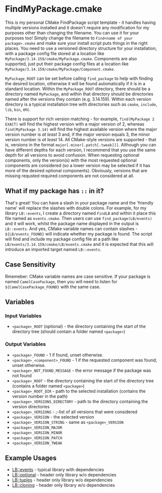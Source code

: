FindMyPackage.cmake
===================

This is my personal CMake FindPackage script template - it handles having multiple versions installed and it doesn't require any modification for my purposes other than changing the filename.
You can use it for your purposes too!
Simply change the filename to `Find<name of your package>.cmake` and make sure your install script puts things in the right places.
You need to use a versioned directory structure for your installation, with a package config file stored at a location like `MyPackage/3.14.159/cmake/MyPackage.cmake`.
Components are also supported, just put their package config files at a location like `MyPackage/3.14.159/cmake/MyPackage/Component.cmake`.

`MyPackage_ROOT` can be set before calling `find_package` to help with finding the desired location, otherwise it will be found automatically if it is in a standard location.
Within the `MyPackage_ROOT` directory, there should be a directory named `MyPackage`, and within that directory should be directories named after the versions they contain (e.g. 3.14.159).
Within each version directory is a typical installation tree with directories such as `cmake`, `include`, `lib`, `bin`, etc.

There is support for rich version matching - for example, `find(MyPackage 2 EXACT)` will find the highest version with a major version of 2, whereas `find(MyPackage 3.14)` will find the highest available version where the major version number is _at least_ 3 and, if the major version equals 3, the minor version number is _at least_ 14.
All CMake-style versions are supported - that is, versions in the format `major[.minor[.patch[.tweak]]]`.
Although you can have different depths for each version, I recommend that you use the same depth for all versions to avoid confusion.
When requesting optional components, only the version(s) with the most requested optional components are considered (so a lower version may be selected if it has more of the desired optional components).
Obviously, versions that are missing requsted required components are not considered at all.

## What if my package has `::` in it?
That's great! You can have a slash in your package name and the 'friendly name' will replace the slashes with double colons.
For example, for my library `LB::events`, I create a directory named `FindLB` and within it place this file named as `events.cmake`.
Then users can use `find_package(LB/events)` and it will work, whilst the package name displayed in the output is `LB::events`.
And yes, CMake variable names can contain slashes - `${LB/events_FOUND}` will indicate whether my package is found.
The script will find and include my package config file at a path like `LB/events/3.14.159/cmake/LB/events.cmake` and it is expected that this will introduce an imported target named `LB::events`.

## Case Sensitivity
Rmemeber: CMake variable names are case sensitive.
If your package is named `CamelCasePackage`, then you will need to listen for `${CamelCasePackage_FOUND}` with the same case.

## Variables
### Input Variables
* `<package>_ROOT` (optional) - the directory containing the start of the directory tree (should contain a folder named `<package>`)

### Output Variables
* `<package>_FOUND` - 1 if found, unset otherwise.
* `<package>_<component>_FOUND` - 1 if the requested component was found, unset otherwise.
* `<package>_NOT_FOUND_MESSAGE` - the error message if the package was not found
* `<package>_ROOT` - the directory containing the start of the directory tree (contains a folder named `<package>`)
* `<package>_ROOT_DIR` - path to the selected installation (contains the version number in the path)
* `<package>_VERSIONS_DIRECTORY` - path to the directory containing the version directories
* `<package>_VERSIONS` - ;-list of all versions that were considered
* `<package>_VERSION` - the selected version
* `<package>_VERSION_STRING` - same as `<package>_VERSION`
* `<package>_VERSION_MAJOR`
* `<package>_VERSION_MINOR`
* `<package>_VERSION_PATCH`
* `<package>_VERSION_TWEAK`

## Example Usages
* [LB::events](https://github.com/LB--/events/blob/events/events/CMakeLists.txt#L7) - typical library with dependencies
* [LB::optional](https://github.com/LB--/optional/blob/optional/CMakeLists.txt#L7) - header only library w/o dependencies
* [LB::tuples](https://github.com/LB--/tuples/blob/tuples/CMakeLists.txt#L7) - header only library w/o dependencies
* [LB::cloning](https://github.com/LB--/cloning/blob/cloning/CMakeLists.txt#L7) - header only library w/o dependencies
